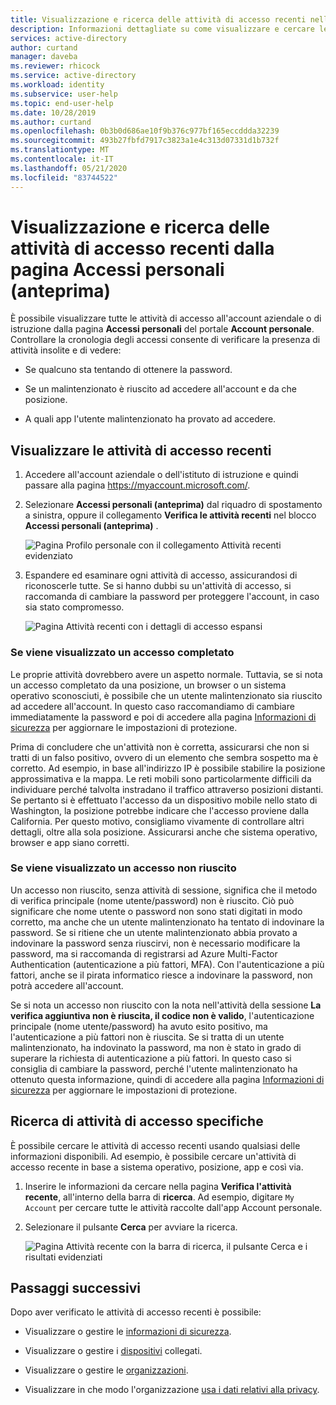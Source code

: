 ```yaml
---
title: Visualizzazione e ricerca delle attività di accesso recenti nella pagina Accessi personali (anteprima) - Azure Active Directory | Microsoft Docs
description: Informazioni dettagliate su come visualizzare e cercare le attività di accesso recenti dalla pagina Accessi personali del portale Account personale.
services: active-directory
author: curtand
manager: daveba
ms.reviewer: rhicock
ms.service: active-directory
ms.workload: identity
ms.subservice: user-help
ms.topic: end-user-help
ms.date: 10/28/2019
ms.author: curtand
ms.openlocfilehash: 0b3b0d686ae10f9b376c977bf165eccddda32239
ms.sourcegitcommit: 493b27fbfd7917c3823a1e4c313d07331d1b732f
ms.translationtype: MT
ms.contentlocale: it-IT
ms.lasthandoff: 05/21/2020
ms.locfileid: "83744522"
---
```

# <a name="view-and-search-your-recent-sign-in-activity-from-the-my-sign-ins-preview-page"></a>Visualizzazione e ricerca delle attività di accesso recenti dalla pagina Accessi personali (anteprima)

È possibile visualizzare tutte le attività di accesso all'account aziendale o di istruzione dalla pagina **Accessi personali** del portale **Account personale**. Controllare la cronologia degli accessi consente di verificare la presenza di attività insolite e di vedere:

- Se qualcuno sta tentando di ottenere la password.

- Se un malintenzionato è riuscito ad accedere all'account e da che posizione.

- A quali app l'utente malintenzionato ha provato ad accedere.

## <a name="view-your-recent-sign-in-activity"></a>Visualizzare le attività di accesso recenti

1. Accedere all'account aziendale o dell'istituto di istruzione e quindi passare alla pagina https://myaccount.microsoft.com/.

2. Selezionare **Accessi personali (anteprima)** dal riquadro di spostamento a sinistra, oppure il collegamento **Verifica le attività recenti** nel blocco **Accessi personali (anteprima)** .

    ![Pagina Profilo personale con il collegamento Attività recenti evidenziato](media/my-account-portal/my-account-portal-sign-ins.png)

3. Espandere ed esaminare ogni attività di accesso, assicurandosi di riconoscerle tutte. Se si hanno dubbi su un'attività di accesso, si raccomanda di cambiare la password per proteggere l'account, in caso sia stato compromesso.

    ![Pagina Attività recenti con i dettagli di accesso espansi](media/my-account-portal/my-account-portal-sign-ins-page.png)

### <a name="if-you-see-a-successful-sign-in"></a>Se viene visualizzato un accesso completato

Le proprie attività dovrebbero avere un aspetto normale. Tuttavia, se si nota un accesso completato da una posizione, un browser o un sistema operativo sconosciuti, è possibile che un utente malintenzionato sia riuscito ad accedere all'account. In questo caso raccomandiamo di cambiare immediatamente la password e poi di accedere alla pagina [Informazioni di sicurezza](https://mysignins.microsoft.com/security-info) per aggiornare le impostazioni di protezione.

Prima di concludere che un'attività non è corretta, assicurarsi che non si tratti di un falso positivo, ovvero di un elemento che sembra sospetto ma è corretto. Ad esempio, in base all'indirizzo IP è possibile stabilire la posizione approssimativa e la mappa. Le reti mobili sono particolarmente difficili da individuare perché talvolta instradano il traffico attraverso posizioni distanti. Se pertanto si è effettuato l'accesso da un dispositivo mobile nello stato di Washington, la posizione potrebbe indicare che l'accesso proviene dalla California. Per questo motivo, consigliamo vivamente di controllare altri dettagli, oltre alla sola posizione. Assicurarsi anche che sistema operativo, browser e app siano corretti.

### <a name="if-you-see-an-unsuccessful-sign-in"></a>Se viene visualizzato un accesso non riuscito

Un accesso non riuscito, senza attività di sessione, significa che il metodo di verifica principale (nome utente/password) non è riuscito. Ciò può significare che nome utente o password non sono stati digitati in modo corretto, ma anche che un utente malintenzionato ha tentato di indovinare la password. Se si ritiene che un utente malintenzionato abbia provato a indovinare la password senza riuscirvi, non è necessario modificare la password, ma si raccomanda di registrarsi ad Azure Multi-Factor Authentication (autenticazione a più fattori, MFA). Con l'autenticazione a più fattori, anche se il pirata informatico riesce a indovinare la password, non potrà accedere all'account.

Se si nota un accesso non riuscito con la nota nell'attività della sessione **La verifica aggiuntiva non è riuscita, il codice non è valido**, l'autenticazione principale (nome utente/password) ha avuto esito positivo, ma l'autenticazione a più fattori non è riuscita. Se si tratta di un utente malintenzionato, ha indovinato la password, ma non è stato in grado di superare la richiesta di autenticazione a più fattori. In questo caso si consiglia di cambiare la password, perché l'utente malintenzionato ha ottenuto questa informazione, quindi di accedere alla pagina [Informazioni di sicurezza](https://mysignins.microsoft.com/security-info) per aggiornare le impostazioni di protezione.

## <a name="search-for-specific-sign-in-activity"></a>Ricerca di attività di accesso specifiche

È possibile cercare le attività di accesso recenti usando qualsiasi delle informazioni disponibili. Ad esempio, è possibile cercare un'attività di accesso recente in base a sistema operativo, posizione, app e così via.

1. Inserire le informazioni da cercare nella pagina **Verifica l'attività recente**, all'interno della barra di **ricerca**. Ad esempio, digitare `My Account` per cercare tutte le attività raccolte dall'app Account personale.

2. Selezionare il pulsante **Cerca** per avviare la ricerca.

    ![Pagina Attività recente con la barra di ricerca, il pulsante Cerca e i risultati evidenziati](media/my-account-portal/my-account-portal-sign-ins-page-search.png)

## <a name="next-steps"></a>Passaggi successivi

Dopo aver verificato le attività di accesso recenti è possibile:

- Visualizzare o gestire le [informazioni di sicurezza](user-help-security-info-overview.md).

- Visualizzare o gestire i [dispositivi](my-account-portal-devices-page.md) collegati.

- Visualizzare o gestire le [organizzazioni](my-account-portal-organizations-page.md).

- Visualizzare in che modo l'organizzazione [usa i dati relativi alla privacy](my-account-portal-privacy-page.md).
